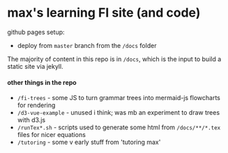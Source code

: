 # max's learning FI site (and code)

github pages setup:

- deploy from `master` branch from the `/docs` folder

The majority of content in this repo is in `/docs`, which is the input to build a static site via jekyll.

#### other things in the repo

- `/fi-trees` - some JS to turn grammar trees into mermaid-js flowcharts for rendering
- `/d3-vue-example` - unused i think; was mb an experiment to draw trees with d3.js
- `/runTex*.sh` - scripts used to generate some html from `/docs/**/*.tex` files for nicer equations
- `/tutoring` - some v early stuff from 'tutoring max'
